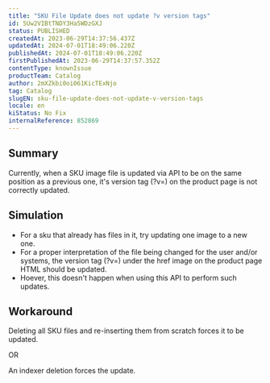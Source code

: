 ```yaml
---
title: "SKU File Update does not update ?v version tags"
id: 5Uw2VIBtTNDY3Ha5WDzGXJ
status: PUBLISHED
createdAt: 2023-06-29T14:37:56.437Z
updatedAt: 2024-07-01T18:49:06.220Z
publishedAt: 2024-07-01T18:49:06.220Z
firstPublishedAt: 2023-06-29T14:37:57.352Z
contentType: knownIssue
productTeam: Catalog
author: 2mXZkbi0oi061KicTExNjo
tag: Catalog
slugEN: sku-file-update-does-not-update-v-version-tags
locale: en
kiStatus: No Fix
internalReference: 852869
---
```


## Summary


Currently, when a SKU image file is updated via API to be on the same position as a previous one, it's version tag (?v=) on the product page is not correctly updated.


##

## Simulation




- For a sku that already has files in it, try updating one image to a new one.
- For a proper interpretation of the file being changed for the user and/or systems, the version tag (?v=) under the href image on the product page HTML should be updated.
- Hoever, this doesn't happen when using this API to perform such updates.




##

## Workaround


Deleting all SKU files and re-inserting them from scratch forces it to be updated.

OR

An indexer deletion forces the update.

